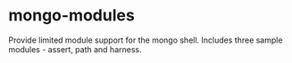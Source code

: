 mongo-modules
=============

Provide limited module support for the mongo shell. Includes three sample modules - assert, path and harness.